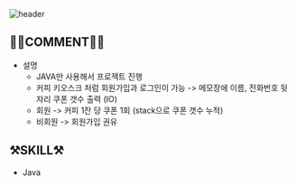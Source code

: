 ![header](https://capsule-render.vercel.app/api?type=soft&color=auto&height=200&section=header&text=coffeekiosk.java&fontSize=90)

## 👩🏻COMMENT👋🏻
- 설명
  - JAVA만 사용해서 프로젝트 진행
  - 커피 키오스크 처럼 회원가입과 로그인이 가능 -> 메모장에 이름, 전화번호 뒷자리 쿠폰 갯수 출력 (IO)
  - 회원 -> 커피 1잔 당 쿠폰 1회 (stack으로 쿠폰 갯수 누적)
  - 비회원 -> 회원가입 권유 

## ⚒️SKILL⚒️
- Java

